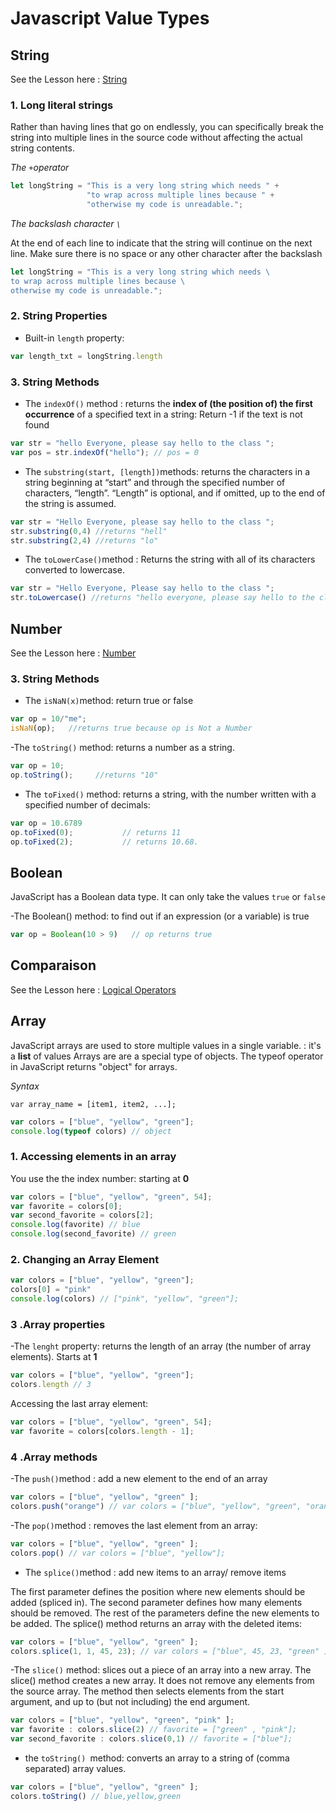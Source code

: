 <!---Tags=["javascript", "number", "string",  "boolean", "comparison]--->

# Javascript Value Types

## String
See the Lesson here : [String](https://di-learning.com/courses/43/sections/190/chapters/204)

### 1.  Long literal strings

Rather than having lines that go on endlessly, you can specifically break the string into multiple lines in 
the source code without affecting the actual string contents.

*The `+`operator*

```javascript
let longString = "This is a very long string which needs " +
                 "to wrap across multiple lines because " +
                 "otherwise my code is unreadable.";
```

*The backslash character `\`*

At the end of each line to indicate that the string will continue on the next line. 
Make sure there is no space or any other character after the backslash 

```javascript
let longString = "This is a very long string which needs \
to wrap across multiple lines because \
otherwise my code is unreadable.";
```

### 2.  String Properties

- Built-in `length` property:

```javascript
var length_txt = longString.length 
```

### 3.  String Methods

- The `indexOf()` method : returns the **index of (the position of) the first occurrence** of a specified text in a string:
Return -1 if the text is not found

```javascript
var str = "hello Everyone, please say hello to the class ";
var pos = str.indexOf("hello"); // pos = 0
```

- The `substring(start, [length])`methods: returns the characters in a string beginning at “start” and through the 
specified number of characters, “length”. “Length” is optional, and if omitted, up to the end of the string is assumed.

```javascript
var str = "Hello Everyone, please say hello to the class ";
str.substring(0,4) //returns "hell"
str.substring(2,4) //returns "lo"
```

-  The `toLowerCase()`method : Returns the string with all of its characters converted to lowercase.

```javascript
var str = "Hello Everyone, Please say hello to the class ";
str.toLowercase() //returns "hello everyone, please say hello to the class "
```

## Number
See the Lesson here : [Number](https://di-learning.com/courses/43/sections/190/chapters/196)

### 3.  String Methods

- The `isNaN(x)`method: return true or false

```javascript
var op = 10/"me";
isNaN(op);   //returns true because op is Not a Number
```

-The `toString()` method: returns a number as a string.
```javascript
var op = 10;
op.toString();     //returns "10"
```

- The `toFixed()` method: returns a string, with the number written with a specified number of decimals:
```javascript
var op = 10.6789
op.toFixed(0);           // returns 11
op.toFixed(2);           // returns 10.68.
```

## Boolean

JavaScript has a Boolean data type. It can only take the values `true` or `false`

-The Boolean() method: to find out if an expression (or a variable) is true
```javascript
var op = Boolean(10 > 9)   // op returns true
```

## Comparaison
See the Lesson here : [Logical Operators](https://di-learning.com/courses/43/sections/190/chapters/199)

## Array

JavaScript arrays are used to store multiple values in a single variable. : it's a **list** of values
Arrays are  are a special type of objects. The typeof operator in JavaScript returns "object" for arrays.

*Syntax*

```
var array_name = [item1, item2, ...]; 
```

```javascript
var colors = ["blue", "yellow", "green"]; 
console.log(typeof colors) // object
```

### 1.  Accessing elements in an array

You use the the index number: starting at **0**

```javascript
var colors = ["blue", "yellow", "green", 54]; 
var favorite = colors[0];
var second_favorite = colors[2];
console.log(favorite) // blue
console.log(second_favorite) // green
```

### 2.  Changing an Array Element
```javascript
var colors = ["blue", "yellow", "green"]; 
colors[0] = "pink"
console.log(colors) // ["pink", "yellow", "green"]; 
```




### 3 .Array properties

-The `lenght` property:  returns the length of an array (the number of array elements). Starts at **1**
```javascript
var colors = ["blue", "yellow", "green"]; 
colors.length // 3
```

Accessing the last array element: 

```javascript
var colors = ["blue", "yellow", "green", 54]; 
var favorite = colors[colors.length - 1];
```

### 4 .Array methods

-The `push()`method : add a new element to the end of an array

```javascript
var colors = ["blue", "yellow", "green" ]; 
colors.push("orange") // var colors = ["blue", "yellow", "green", "orange"];
```

-The `pop()`method : removes the last element from an array:


```javascript
var colors = ["blue", "yellow", "green" ]; 
colors.pop() // var colors = ["blue", "yellow"];
```

- The `splice()`method : add new items to an array/ remove items

The first parameter defines the position where new elements should be added (spliced in).
The second parameter defines how many elements should be removed.
The rest of the parameters define the new elements to be added.
The splice() method returns an array with the deleted items:

```javascript
var colors = ["blue", "yellow", "green" ]; 
colors.splice(1, 1, 45, 23); // var colors = ["blue", 45, 23, "green" ]; 
```

-The `slice()` method: slices out a piece of an array into a new array.
The slice() method creates a new array. It does not remove any elements from the source array.
The method then selects elements from the start argument, and up to (but not including) the end argument.
```javascript
var colors = ["blue", "yellow", "green", "pink" ]; 
var favorite : colors.slice(2) // favorite = ["green" , "pink"]; 
var second_favorite : colors.slice(0,1) // favorite = ["blue"]; 
```

- the `toString() `method:  converts an array to a string of (comma separated) array values.

```javascript
var colors = ["blue", "yellow", "green" ]; 
colors.toString() // blue,yellow,green
```


